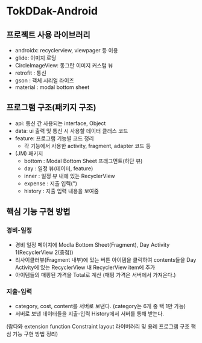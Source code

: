 # TokDDak-Android

## 프로젝트 사용 라이브러리
* androidx: recyclerview, viewpager 등 이용
* glide: 이미지 로딩
* CircleImageView: 동그란 이미지 커스텀 뷰
* retrofit : 통신
* gson : 객체 시리얼 라이즈
* material : modal bottom sheet

## 프로그램 구조(패키지 구조)
* api: 통신 간 사용되는 interface, Object 
* data: ui 출력 및 통신 시 사용할 데이터 클래스 코드
* feature: 프로그램 기능별 코드 정리
  * 각 기능에서 사용한 activity, fragment, adapter 코드 등
* (JM) 패키지
  * bottom : Modal Bottom Sheet 프래그먼트(하단 뷰)
  * day : 일정 뷰(데이터, feature)
  * inner : 일정 뷰 내에 있는 RecyclerView
  * expense : 지출 입력(")
  * history : 지출 입력 내용을 보여줌
  
## 핵심 기능 구현 방법
### 경비-일정
* 경비 일정 페이지에 Modla Bottom Sheet(Fragment), Day Activity 1(RecyclerView 2(중첩))
* 리사이클러뷰(Fragment 내부)에 있는 버튼 아이템을 클릭하여 contents들을 Day Activity에 있는 RecyclerView 내 RecyclerView item에 추가
* 아이템들의 매핑된 가격을 Total로 계산 (매핑 가격은 서버에서 가져온다.)
### 지출-입력
* category, cost, content를 서버로 보낸다. (category는 6개 중 택 1만 가능)
* 서버로 보낸 데이터들을 지출-입력 History에서 서버를 통해 받는다.


(람다와 extension function
Constraint layout
라이버러리 및 용례
프로그램 구조
핵심 기능 구현 방법 정리)
